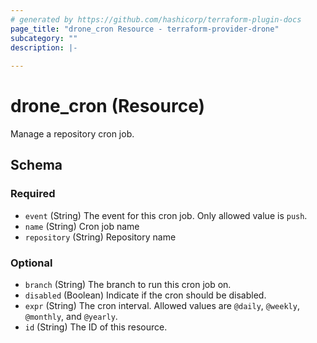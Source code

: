 ```yaml
---
# generated by https://github.com/hashicorp/terraform-plugin-docs
page_title: "drone_cron Resource - terraform-provider-drone"
subcategory: ""
description: |-
  
---
```


# drone_cron (Resource)

Manage a repository cron job.

<!-- schema generated by tfplugindocs -->
## Schema

### Required

- `event` (String) The event for this cron job. Only allowed value is `push`.
- `name` (String) Cron job name
- `repository` (String) Repository name

### Optional

- `branch` (String) The branch to run this cron job on.
- `disabled` (Boolean) Indicate if the cron should be disabled.
- `expr` (String) The cron interval. Allowed values are `@daily`, `@weekly`, `@monthly`, and `@yearly`.
- `id` (String) The ID of this resource.


